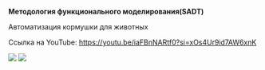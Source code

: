 **Методология функционального моделирования(SADT)**

Автоматизация кормушки для животных

Ссылка на YouTube: <https://youtu.be/iaFBnNARtf0?si=xOs4Ur9id7AW6xnK>

![](https://sun9-80.userapi.com/impg/UTQQjcGJtSRrgYcQAqGALJehN0MJbpfpABuWpA/A5GjVYHerLk.jpg?size=1280x970&quality=96&sign=584124f005c0caf696f228c2fbc98693&type=album)
![]([blob:https://web.telegram.org/a18a8f34-afa0-47dd-9b8f-cabddf2257e5](https://sun9-58.userapi.com/impg/_O_UXMX-69xtTW5Ip7Op3ECHX8LOAkD4azvCrw/csXiEIolHnY.jpg?size=1280x973&quality=96&sign=fdc2d5ba1af09a7744d6fbe69c019c76&type=album)https://sun9-58.userapi.com/impg/_O_UXMX-69xtTW5Ip7Op3ECHX8LOAkD4azvCrw/csXiEIolHnY.jpg?size=1280x973&quality=96&sign=fdc2d5ba1af09a7744d6fbe69c019c76&type=album)
